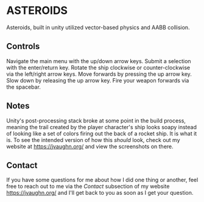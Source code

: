 # ASTEROIDS
Asteroids, built in unity utilized vector-based physics and AABB collision.

## Controls
Navigate the main menu with the up/down arrow keys. Submit a selection with the enter/return key. Rotate the ship clockwise or counter-clockwise via the left/right arrow keys. Move forwards by pressing the up arrow key. Slow down by releasing the up arrow key. Fire your weapon forwards via the spacebar.

## Notes
Unity's post-processing stack broke at some point in the build process, meaning the trail created by the player character's ship looks soapy instead of looking like a set of colors firing out the back of a rocket ship. It is what it is. To see the intended version of how this _should_ look, check out my website at https://jvaughn.org/ and view the screenshots on there.

## Contact
If you have some questions for me about how I did one thing or another, feel free to reach out to me via the _Contact_ subsection of my website https://jvaughn.org/ and I'll get back to you as soon as I get your question.
